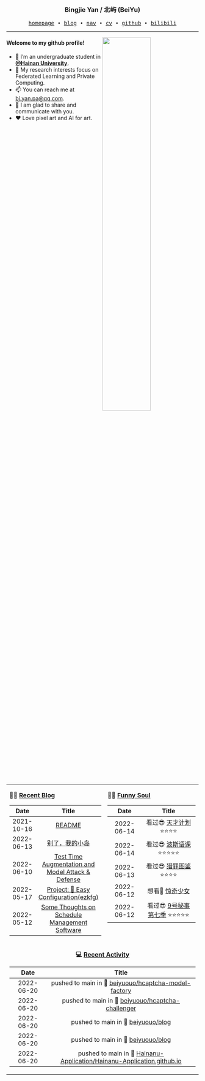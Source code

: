 <h3 align="center"> Bingjie Yan / 北屿 (BeiYu) </h3>


<p align="center">
  <samp>
    <a href="https://www.bj-yan.top/">homepage</a> ∙
    <a href="https://blog.bj-yan.top/">blog</a> ∙
    <a href="https://nav.bj-yan.top/">nav</a> ∙
    <a href="https://www.bj-yan.top/pdf/cv_en.pdf">cv</a> ∙ 
    <a href="https://github.com/beiyuouo">github</a> ∙ 
    <a href="https://space.bilibili.com/23511429">bilibili</a>
  </samp>
</p>


---

<img align="right" src="https://github-readme-stats.vercel.app/api?username=beiyuouo&show_icons=true&hide_border=true" width="50%">


#### Welcome to my github profile!
<!-- languages:start -->
<!-- prettier-ignore-start -->
<!-- markdownlint-disable -->
- 🔭 I’m an undergraduate student in [**@Hainan University**](https://ha.hainanu.edu.cn/home2020/).
- 🌱 My research interests focus on Federated Learning and Private Computing.
- 📫 You can reach me at [bj.yan.pa@qq.com](mailto:bj.yan.pa@qq.com).
- 🎨 I am glad to share and communicate with you.
- ❤️ Love pixel art and AI for art.
<!-- markdownlint-restore -->
<!-- prettier-ignore-end -->
<!-- languages:end -->

<table width="100%" align="center" padding="0" margin="0">
<tr>
<td valign="top" width="50%">

**🤹‍♀️ <a href="https://blog.bj-yan.top/" target="_blank">Recent Blog</a>**

<!-- START_SECTION:blog -->
| Date | Title |
| :-: | :---: |
| 2021-10-16 | <a href='https://blog.bj-yan.top/p/readme/' target='_blank'>README</a> |
| 2022-06-13 | <a href='https://blog.bj-yan.top/p/misc-good-bye-hainan/' target='_blank'>别了，我的小岛</a> |
| 2022-06-10 | <a href='https://blog.bj-yan.top/p/blog-hcaptcha-test-time-augmentation-and-model-attack-defense/' target='_blank'>Test Time Augmentation and Model Attack & Defense</a> |
| 2022-05-17 | <a href='https://blog.bj-yan.top/p/blog-project-ezkfg/' target='_blank'>Project: 🍕 Easy Configuration(ezkfg)</a> |
| 2022-05-12 | <a href='https://blog.bj-yan.top/p/blog-some-thoughts-on-schedule-management-software/' target='_blank'>Some Thoughts on Schedule Management Software</a> |
<!-- END_SECTION:blog -->
</td>
<td valign="top" width="50%">

**🤾‍♂️ <a href="https://blog.bj-yan.top/" target="_blank">Funny Soul</a>**

<!-- START_SECTION:douban -->
| Date | Title |
| :-: | :---: |
| 2022-06-14 | 看过😎 <a href='http://movie.douban.com/subject/27046758/' target='_blank'>天才计划</a> ⭐⭐⭐⭐ |
| 2022-06-14 | 看过😎 <a href='http://movie.douban.com/subject/30466931/' target='_blank'>波斯语课</a> ⭐⭐⭐⭐⭐ |
| 2022-06-13 | 看过😎 <a href='http://movie.douban.com/subject/35307437/' target='_blank'>猎罪图鉴</a> ⭐⭐⭐⭐ |
| 2022-06-12 | 想看🤔 <a href='http://movie.douban.com/subject/26358321/' target='_blank'>惊奇少女</a>  |
| 2022-06-12 | 看过😎 <a href='http://movie.douban.com/subject/34988710/' target='_blank'>9号秘事 第七季</a> ⭐⭐⭐⭐⭐ |
<!-- END_SECTION:douban -->
</td>
</tr>
<tr>
<td align="center" width="100%" colspan="2">

**💻 <a href="https://github.com/beiyuouo" target="_blank">Recent Activity</a>**

<!-- START_SECTION:github -->
| Date | Title |
| :-: | :---: |
| 2022-06-20 | pushed to main in 📌 [beiyuouo/hcaptcha-model-factory](https://github.com/beiyuouo/hcaptcha-model-factory/compare/7b7729ece7...75a073e7b0) |
| 2022-06-20 | pushed to main in 📌 [beiyuouo/hcaptcha-challenger](https://github.com/beiyuouo/hcaptcha-challenger/compare/5cc68773af...2e8754d8d7) |
| 2022-06-20 | pushed to main in 📌 [beiyuouo/blog](https://github.com/beiyuouo/blog/compare/89dfafd49c...73039b585c) |
| 2022-06-20 | pushed to main in 📌 [beiyuouo/blog](https://github.com/beiyuouo/blog/compare/01c0ff8565...89dfafd49c) |
| 2022-06-20 | pushed to main in 📌 [Hainanu-Application/Hainanu-Application.github.io](https://github.com/Hainanu-Application/Hainanu-Application.github.io/compare/2f40072821...de3c58e29b) |
<!-- END_SECTION:github -->

</td>
</tr>
</table>
